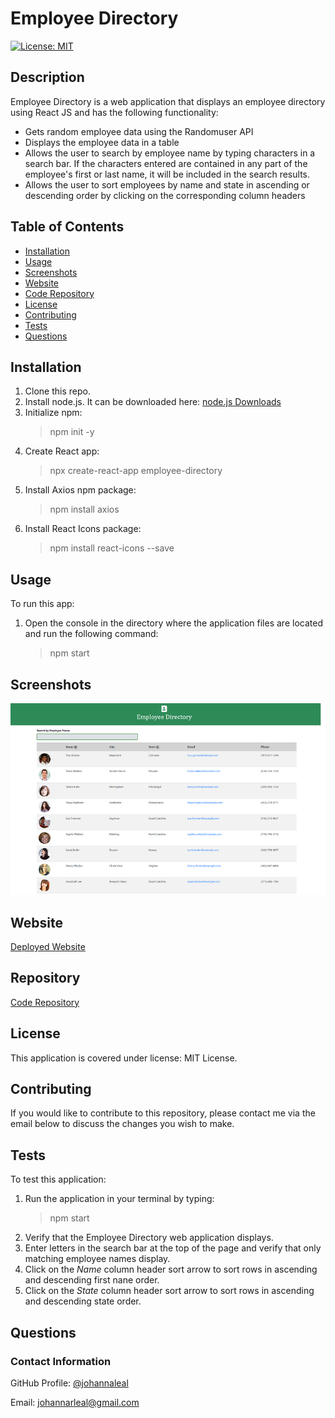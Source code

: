 # Employee Directory

[![License: MIT](https://img.shields.io/badge/License-MIT-yellow.svg)](https://opensource.org/licenses/MIT)

## Description

Employee Directory is a web application that displays an employee directory using React JS and has the following functionality:

* Gets random employee data using the Randomuser API
* Displays the employee data in a table
* Allows the user to search by employee name by typing characters in a search bar. If the characters entered are contained in any part of the employee's first or last name, it will be included in the search results.
* Allows the user to sort employees by name and state in ascending or descending order by clicking on the corresponding column headers

## Table of Contents

* [Installation](#installation)
* [Usage](#usage)
* [Screenshots](#screenshots)
* [Website](#website)
* [Code Repository](#repository)
* [License](#license)
* [Contributing](#contributing)
* [Tests](#tests)
* [Questions](#questions)

## Installation

1. Clone this repo.
2. Install node.js. It can be downloaded here: [node.js Downloads](https://nodejs.org/en/download/)
3. Initialize npm:
    >npm init -y
4. Create React app:
    >npx create-react-app employee-directory
5. Install Axios npm package:
    >npm install axios
6. Install React Icons package:
    >npm install react-icons --save

## Usage

To run this app:

1. Open the console in the directory where the application files are located and run the following command:
    >npm start

## Screenshots

![Employee Directory](./assets/screenshot.png)

## Website

[Deployed Website](https://johannaleal.github.io/employee-directory/)

## Repository

[Code Repository](https://github.com/johannaleal/employee-directory/)

## License

This application is covered under license: MIT License.

## Contributing

If you would like to contribute to this repository, please contact me via the email below to discuss the changes you wish to make.

## Tests

To test this application:

1. Run the application in your terminal by typing:
    > npm start
2. Verify that the Employee Directory web application displays.
3. Enter letters in the search bar at the top of the page and verify that only matching employee names display.
4. Click on the _Name_ column header sort arrow to sort rows in ascending and descending first nane order.
5. Click on the _State_ column header sort arrow to sort rows in ascending and descending state order.

## Questions

### Contact Information

GitHub Profile: [@johannaleal](http://github.com/johannaleal)

Email: <johannarleal@gmail.com>
